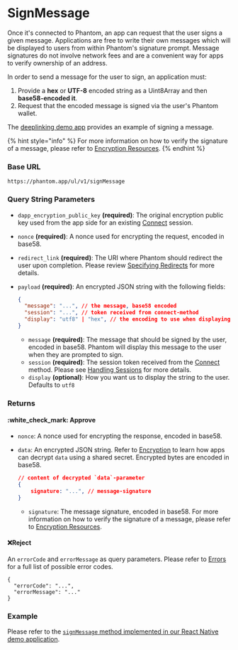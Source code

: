 # SignMessage

Once it's connected to Phantom, an app can request that the user signs a given message. Applications are free to write their own messages which will be displayed to users from within Phantom's signature prompt. Message signatures do not involve network fees and are a convenient way for apps to verify ownership of an address.

In order to send a message for the user to sign, an application must:&#x20;

1. Provide a **hex** or **UTF-8** encoded string as a Uint8Array and then **base58-encoded it**.
2. Request that the encoded message is signed via the user's Phantom wallet.

The [deeplinking demo app](../../../resources/sandbox.md#deeplinking-demo-app) provides an example of signing a message.

{% hint style="info" %}
For more information on how to verify the signature of a message, please refer to [Encryption Resources](../encryption.md#encryption-resources).
{% endhint %}

### Base URL

```
https://phantom.app/ul/v1/signMessage
```

### Query String Parameters

* `dapp_encryption_public_key` **(required)**: The original encryption public key used from the app side for an existing [Connect](connect.md) session.
* `nonce` **(required)**: A nonce used for encrypting the request, encoded in base58.
* `redirect_link` **(required)**: The URI where Phantom should redirect the user upon completion. Please review [Specifying Redirects](../specifying-redirects.md) for more details.
*   `payload` **(required)**: An encrypted JSON string with the following fields:

    ```json
    {
      "message": "...", // the message, base58 encoded
      "session": "...", // token received from connect-method
      "display": "utf8" | "hex", // the encoding to use when displaying the message 
    }
    ```

    * `message` **(required)**: The message that should be signed by the user, encoded in base58. Phantom will display this message to the user when they are prompted to sign.
    * `session` **(required)**: The session token received from the [Connect](connect.md) method. Please see [Handling Sessions](../handling-sessions.md) for more details.
    * `display` **(optional)**: How you want us to display the string to the user. Defaults to `utf8`

### Returns

#### :white\_check\_mark: Approve

* `nonce`: A nonce used for encrypting the response, encoded in base58.
*   `data`: An encrypted JSON string. Refer to [Encryption](../encryption.md) to learn how apps can decrypt `data` using a shared secret. Encrypted bytes are encoded in base58.

    ```json
    // content of decrypted `data`-parameter
    {
        signature: "...", // message-signature
    }
    ```

    * `signature`: The message signature, encoded in base58. For more information on how to verify the signature of a message, please refer to [Encryption Resources](../encryption.md#encryption-resources).

#### :x:Reject

An `errorCode` and `errorMessage` as query parameters. Please refer to [Errors](../../errors.md) for a full list of possible error codes.

```
{
  "errorCode": "...",
  "errorMessage": "..."
}
```

### Example

Please refer to the [`signMessage` method implemented in our React Native demo application](https://github.com/phantom-labs/deep-link-demo-app/blob/20f19f2154e98699f0d5a6b28bc4bb3d5acbcefd/App.tsx#L290).
